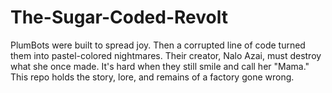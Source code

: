 # The-Sugar-Coded-Revolt
PlumBots were built to spread joy. Then a corrupted line of code turned them into pastel-colored nightmares. Their creator, Nalo Azai, must destroy what she once made. It's hard when they still smile and call her "Mama." This repo holds the story, lore, and remains of a factory gone wrong.
